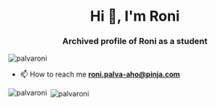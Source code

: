 <h1 align="center">Hi 👋, I'm Roni</h1>
<h3 align="center">Archived profile of Roni as a student</h3>

<p align="left"> <img src="https://komarev.com/ghpvc/?username=palvaroni" alt="palvaroni" /> </p>

- 📫 How to reach me **roni.palva-aho@pinja.com**

<p><img align="left" src="https://github-readme-stats.vercel.app/api/top-langs/?username=palvaroni&layout=compact&hide=html" alt="palvaroni" /></p>

<p>&nbsp;<img align="center" src="https://github-readme-stats.vercel.app/api?username=palvaroni&show_icons=true" alt="palvaroni" /></p>


